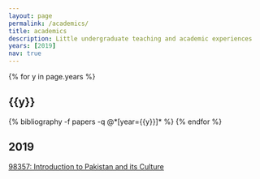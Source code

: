 ```yaml
---
layout: page
permalink: /academics/
title: academics
description: Little undergraduate teaching and academic experiences
years: [2019]
nav: true
---
```


<div class="publications">

{% for y in page.years %}
  <h2 class="year">{{y}}</h2>
  {% bibliography -f papers -q @*[year={{y}}]* %}
{% endfor %}

</div>


<div class="teaching">

  <h2 class="year">2019</h2>
 <a href="https://www.coursicle.com/cmu/courses/STU/98357/"> 98357: Introduction to Pakistan and its Culture </a>
</div>
